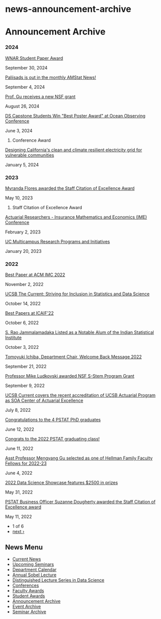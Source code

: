 # news-announcement-archive

# Announcement Archive

### 2024

[WNAR Student Paper Award](/news/announcement/1899)

September 30, 2024

[Paliisads is out in the monthly AMStat News!](/news/announcement/1895)

September 4, 2024

[Prof. Gu receives a new NSF grant](/news/announcement/1894)

August 26, 2024

[DS Capstone Students Win "Best Poster Award" at Ocean Observing Conference](/news/announcement/1891)

June 3, 2024

1. Conference Award

[Designing California's clean and climate resilient electricity grid for vulnerable communities](/news/announcement/1868)

January 5, 2024

### 2023

[Myranda Flores awarded the Staff Citation of Excellence Award](/news/announcement/1822)

May 10, 2023

1. Staff Citation of Excellence Award

[Actuarial Researchers - Insurance Mathematics and Economics (IME) Conference](/news/announcement/1798)

February 2, 2023

[UC Multicampus Research Programs and Initiatives](/news/announcement/1796)

January 20, 2023

### 2022

[Best Paper at ACM IMC 2022](/news/announcement/1787)

November 2, 2022

[UCSB The Current: Striving for Inclusion in Statistics and Data Science](/news/announcement/1783)

October 14, 2022

[Best Papers at ICAIF'22](/news/announcement/1775)

October 6, 2022

[S. Rao Jammalamadaka Listed as a Notable Alum of the Indian Statistical Institute](/news/announcement/1774)

October 3, 2022

[Tomoyuki Ichiba, Department Chair, Welcome Back Message 2022](/news/announcement/1714)

September 21, 2022

[Professor Mike Ludkovski awarded NSF S-Stem Program Grant](/news/announcement/1710)

September 9, 2022

[UCSB Current covers the recent accreditation of UCSB Actuarial Program as SOA Center of Actuarial Excellence](/news/announcement/1702)

July 8, 2022

[Congratulations to the 4 PSTAT PhD graduates](/news/announcement/1701)

June 12, 2022

[Congrats to the 2022 PSTAT graduating class!](/news/announcement/1700)

June 11, 2022

[Asst Professor Mengyang Gu selected as one of Hellman Family Faculty Fellows for 2022-23](/news/announcement/1699)

June 4, 2022

[2022 Data Science Showcase features $2500 in prizes](/news/announcement/1698)

May 31, 2022

[PSTAT Business Officer Suzanne Dougherty awarded the Staff Citation of Excellence award](/news/announcement/1695)

May 11, 2022

- 1 of 6
- [next ›](/news/announcement/archive?page=1 "Go to next page")

## News Menu

- [Current News](/news "Current News")
- [Upcoming Seminars](/news/upcoming-seminars "Upcoming Seminars")
- [Department Calendar](/news/calendar "Event & Feature Calendar")
- [Annual Sobel Lecture](/news/sobel "Annual Sobel Lecture")
- [Distinguished Lecture Series in Data Science](/news/data-science "Distinguished Lecture Series in Data Science")
- [Conferences](/news/conferences "Conferences")
- [Faculty Awards](/news/fac_award "Faculty Awards")
- [Student Awards](/news/student_award "Student Awards")
- [Announcement Archive](/news/announcement/archive)
- [Event Archive](/news/feature/archive)
- [Seminar Archive](/news/event/archive)